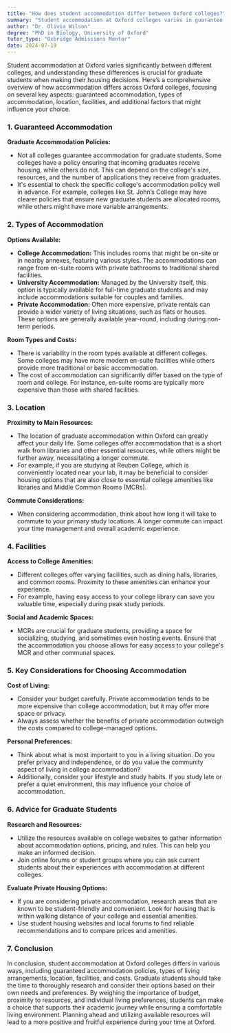 ```yaml
---
title: "How does student accommodation differ between Oxford colleges?"
summary: "Student accommodation at Oxford colleges varies in guarantee, types, location, and facilities, impacting graduate housing decisions significantly."
author: "Dr. Olivia Wilson"
degree: "PhD in Biology, University of Oxford"
tutor_type: "Oxbridge Admissions Mentor"
date: 2024-07-19
---
```


Student accommodation at Oxford varies significantly between different colleges, and understanding these differences is crucial for graduate students when making their housing decisions. Here’s a comprehensive overview of how accommodation differs across Oxford colleges, focusing on several key aspects: guaranteed accommodation, types of accommodation, location, facilities, and additional factors that might influence your choice.

### 1. Guaranteed Accommodation

**Graduate Accommodation Policies:**
- Not all colleges guarantee accommodation for graduate students. Some colleges have a policy ensuring that incoming graduates receive housing, while others do not. This can depend on the college's size, resources, and the number of applications they receive from graduates.
- It's essential to check the specific college's accommodation policy well in advance. For example, colleges like St. John’s College may have clearer policies that ensure new graduate students are allocated rooms, while others might have more variable arrangements.

### 2. Types of Accommodation

**Options Available:**
- **College Accommodation:** This includes rooms that might be on-site or in nearby annexes, featuring various styles. The accommodations can range from en-suite rooms with private bathrooms to traditional shared facilities.
- **University Accommodation:** Managed by the University itself, this option is typically available for full-time graduate students and may include accommodations suitable for couples and families.
- **Private Accommodation:** Often more expensive, private rentals can provide a wider variety of living situations, such as flats or houses. These options are generally available year-round, including during non-term periods.

**Room Types and Costs:**
- There is variability in the room types available at different colleges. Some colleges may have more modern en-suite facilities while others provide more traditional or basic accommodation.
- The cost of accommodation can significantly differ based on the type of room and college. For instance, en-suite rooms are typically more expensive than those with shared facilities.

### 3. Location

**Proximity to Main Resources:**
- The location of graduate accommodation within Oxford can greatly affect your daily life. Some colleges offer accommodation that is a short walk from libraries and other essential resources, while others might be further away, necessitating a longer commute.
- For example, if you are studying at Reuben College, which is conveniently located near your lab, it may be beneficial to consider housing options that are also close to essential college amenities like libraries and Middle Common Rooms (MCRs).

**Commute Considerations:**
- When considering accommodation, think about how long it will take to commute to your primary study locations. A longer commute can impact your time management and overall academic experience.

### 4. Facilities

**Access to College Amenities:**
- Different colleges offer varying facilities, such as dining halls, libraries, and common rooms. Proximity to these amenities can enhance your experience.
- For example, having easy access to your college library can save you valuable time, especially during peak study periods.

**Social and Academic Spaces:**
- MCRs are crucial for graduate students, providing a space for socializing, studying, and sometimes even hosting events. Ensure that the accommodation you choose allows for easy access to your college's MCR and other communal spaces.

### 5. Key Considerations for Choosing Accommodation

**Cost of Living:**
- Consider your budget carefully. Private accommodation tends to be more expensive than college accommodation, but it may offer more space or privacy.
- Always assess whether the benefits of private accommodation outweigh the costs compared to college-managed options.

**Personal Preferences:**
- Think about what is most important to you in a living situation. Do you prefer privacy and independence, or do you value the community aspect of living in college accommodation?
- Additionally, consider your lifestyle and study habits. If you study late or prefer a quiet environment, this may influence your choice of accommodation.

### 6. Advice for Graduate Students

**Research and Resources:**
- Utilize the resources available on college websites to gather information about accommodation options, pricing, and rules. This can help you make an informed decision.
- Join online forums or student groups where you can ask current students about their experiences with accommodation at different colleges.

**Evaluate Private Housing Options:**
- If you are considering private accommodation, research areas that are known to be student-friendly and convenient. Look for housing that is within walking distance of your college and essential amenities.
- Use student housing websites and local forums to find reliable recommendations and to compare prices and amenities.

### 7. Conclusion

In conclusion, student accommodation at Oxford colleges differs in various ways, including guaranteed accommodation policies, types of living arrangements, location, facilities, and costs. Graduate students should take the time to thoroughly research and consider their options based on their own needs and preferences. By weighing the importance of budget, proximity to resources, and individual living preferences, students can make a choice that supports their academic journey while ensuring a comfortable living environment. Planning ahead and utilizing available resources will lead to a more positive and fruitful experience during your time at Oxford.
    